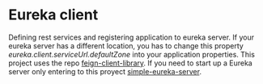 # Eureka client
Defining rest services and registering application to eureka server. If your eureka server has a different location, 
you has to change this property *eureka.client.serviceUrl.defaultZone* into your application properties. This project
uses the repo [feign-client-library](https://github.com/ustari28/client-feign-library). If you need to start up a 
Eureka server only entering to this proyect [simple-eureka-server](https://github.com/ustari28/simple-eureka-server).
